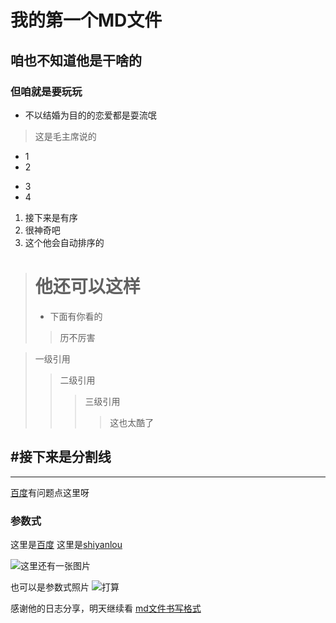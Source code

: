 # 我的第一个MD文件
## 咱也不知道他是干啥的
### 但咱就是要玩玩
* 不以结婚为目的的恋爱都是耍流氓
> 这是毛主席说的
+ 1
+ 2
- 3
- 4
1. 接下来是有序
3. 很神奇吧
6. 这个他会自动排序的
> # 他还可以这样
> * 下面有你看的
> > 历不厉害

> 一级引用
>> 二级引用
>>> 三级引用
>>>> 这也太酷了

#接下来是分割线
----
*****
[百度](www.baidu.com)有问题点这里呀

### 参数式
[百度]:http://www.baidu.com "有趣"
[shiyanlou]:http://wwww.shiyanlou.com 
这里是[百度]  这里是[shiyanlou]

![这里还有一张图片](http://www.pc-fly.com.img.800cdn.com/uploads/allimg/160416/1U05E217_1.jpg) 

[打算]:http://www.pc-fly.com.img.800cdn.com/uploads/allimg/160416/1U05E217_1.jpg
也可以是参数式照片 ![打算]

感谢他的日志分享，明天继续看 [md文件书写格式](https://blog.csdn.net/renlzrz/article/details/83545521)
